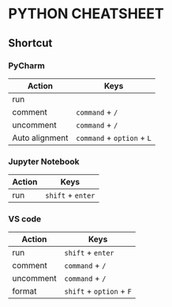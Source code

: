 # PYTHON CHEATSHEET


## Shortcut
### PyCharm
| Action | Keys |
| ---- | ---- |
| run |  |
| comment | `command` + `/` |
| uncomment | `command` + `/` |
| Auto alignment | `command` + `option` + `L` |

### Jupyter Notebook
| Action | Keys |
| ---- | ---- |
| run | `shift` + `enter` |

### VS code
| Action | Keys |
| ---- | ---- |
| run | `shift` + `enter` |
| comment | `command` + `/` |
| uncomment | `command` + `/` |
| format | `shift` + `option` + `F` |
